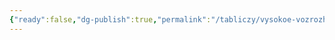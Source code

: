 ```yaml
---
{"ready":false,"dg-publish":true,"permalink":"/tabliczy/vysokoe-vozrozhdenie/spasitel-mira/","dgPassFrontmatter":true}
---
```



